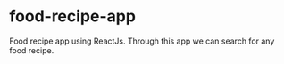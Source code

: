 # food-recipe-app
Food recipe app using ReactJs.
Through this app we can search for any food recipe.
